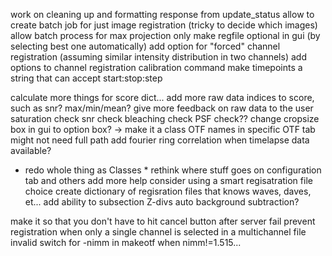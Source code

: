<!-- features to add -->
work on cleaning up and formatting response from update_status
allow to create batch job for just image registration (tricky to decide which images)
allow batch process for max projection only 
make regfile optional in gui (by selecting best one automatically)
add option for "forced" channel registration (assuming similar intensity distribution in two channels)
add options to channel registration calibration command
make timepoints a string that can accept start:stop:step


<!-- nice but low priority -->
calculate more things for score dict...
	add more raw data indices to score, such as snr? max/min/mean?
give more feedback on raw data to the user
	saturation check
	snr check
	bleaching check
	PSF check??
change cropsize box in gui to option box? -> make it a class
OTF names in specific OTF tab might not need full path
add fourier ring correlation when timelapse data available?
* redo whole thing as Classes *
rethink where stuff goes on configuration tab and others
add more help
consider using a smart regisatration file choice
	create dictionary of regisration files that knows waves, daves, et...
add ability to subsection Z-divs
auto background subtraction?

<!-- bugs -->
make it so that you don't have to hit cancel button after server fail
prevent registration when only a single channel is selected in a multichannel file
invalid switch for -nimm in makeotf when nimm!=1.515...
